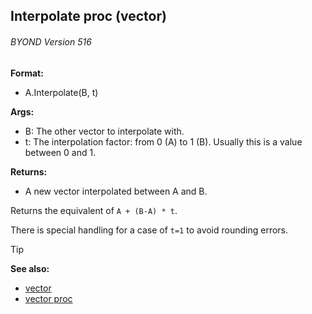 ## Interpolate proc (vector) 
###### BYOND Version 516

**Format:**
+   A.Interpolate(B, t)
<!-- -->
**Args:**
+   B: The other vector to interpolate with.
+   t: The interpolation factor: from 0 (A) to 1 (B). Usually this is a
    value between 0 and 1.
<!-- -->
**Returns:**
+   A new vector interpolated between A and B.


Returns the equivalent of `A + (B-A) * t`. 

There is
special handling for a case of `t=1` to avoid rounding errors.

> [!TIP] 
> **See also:**
> +   [vector](/ref/vector.md) 
> +   [vector proc](/ref/proc/vector.md) <!-- -->